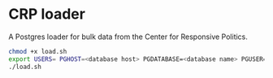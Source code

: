 # CRP loader

A Postgres loader for bulk data from the Center for Responsive Politics.

```bash
chmod +x load.sh
export USERS= PGHOST=<database host> PGDATABASE=<database name> PGUSER=<database user> PGPASSWORD=<database password>
./load.sh
```
